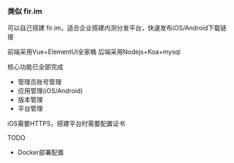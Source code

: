 ### 类似 fir.im

可以自己搭建 fir.im，适合企业搭建内测分发平台，快速发布iOS/Android下载链接

前端采用Vue+ElementUI全家桶
后端采用Nodejs+Koa+mysql

核心功能已全部完成

- 管理员账号管理
- 应用管理(iOS/Android)
- 版本管理
- 平台管理

iOS需要HTTPS，搭建平台时需要配置证书

TODO

- Docker部署配置
